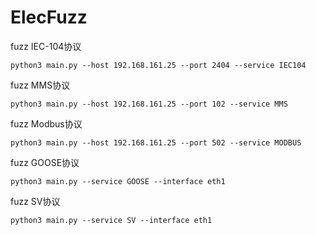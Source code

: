 # ElecFuzz
fuzz IEC-104协议
```
python3 main.py --host 192.168.161.25 --port 2404 --service IEC104
```

fuzz MMS协议
```
python3 main.py --host 192.168.161.25 --port 102 --service MMS
```

fuzz Modbus协议
```
python3 main.py --host 192.168.161.25 --port 502 --service MODBUS
```

fuzz GOOSE协议
```
python3 main.py --service GOOSE --interface eth1
```

fuzz SV协议
```
python3 main.py --service SV --interface eth1
```

